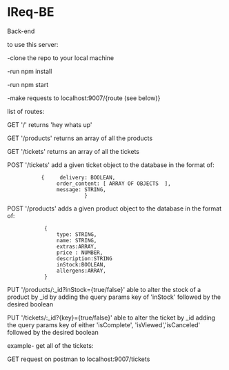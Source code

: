 # IReq-BE
Back-end

to use this server:

-clone the repo to your local machine

-run npm install

-run npm start 

-make requests to localhost:9007/{route (see below)}


list of routes:

GET '/' returns 'hey whats up' 

GET '/products' returns an array of all the products 

GET '/tickets' returns an array of all the tickets 

POST '/tickets' add a given ticket object to the database in the format of:
               
               {     delivery: BOOLEAN,
                    order_content: [ ARRAY OF OBJECTS  ],
                    message: STRING,
                             }


POST '/products' adds a given product object to the database in the format of:
                
                {
                    type: STRING,   
                    name: STRING,
                    extras:ARRAY,
                    price : NUMBER,
                    description:STRING
                    inStock:BOOLEAN,
                    allergens:ARRAY, 
                }

 PUT '/products/:_id?inStock={true/false}' able to alter the stock of a product by _id by adding the query params key of 'inStock' followed by the desired boolean

 
 PUT '/tickets/:_id?{key}={true/false}' able to alter the ticket by _id adding the query params key of either 'isComplete', 'isViewed','isCanceled' followed by the desired boolean               


example- get all of the tickets:

GET request on postman to localhost:9007/tickets